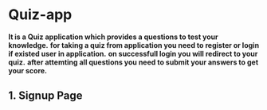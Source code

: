 # Quiz-app

**It is a Quiz application which provides a questions to test your knowledge.**
**for taking a quiz from application you need to register or login if existed user in application.**
**on successfull login you will redirect to your quiz.**
**after attemting all questions you need to submit your answers to get your score.**

## 1. Signup Page ##
 

